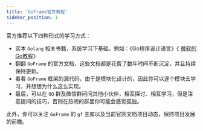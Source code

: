 ```yaml
---
title: 'GoFrame官方教程'
sidebar_position: 1
---
```


官方推荐以下四种形式的学习方式：

- 买本 `Golang` 相关书籍，系统学习下基础。例如：《Go程序设计语言》《 [微软的Go教程](https://docs.microsoft.com/zh-cn/learn/paths/go-first-steps/)》
- 翻翻 `GoFrame` 的官方文档，这些文档都是花费了数年时间不断沉淀，并且持续保持更新。
- 看看 `GoFrame` 框架的源代码，由于是模块化设计的，因此你可以逐个模块去学习，并想想为什么这么实现。
- 最后，可以在 `QQ` 群及微信群问问其他小伙伴，相互探讨、相互学习，但是注意提问的技巧，否则在热闹的群里你可能会感觉孤独。

此外，你可以关注 `GoFrame` 的 `gf` 主库以及当前官网文档项目动态，保持项目发展的前瞻。
